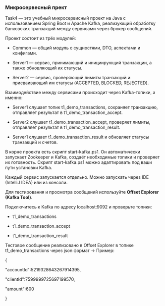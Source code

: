 ### Микросервесный прект 

Task4 — это учебный микросервисный проект на Java с использованием Spring Boot и Apache Kafka, реализующий обработку банковских транзакций между сервисами через брокер сообщений. 

Проект состоит из трёх модулей:

- Common — общий модуль с сущностями, DTO, аспектами и конфигами.

- Server1 — сервис, принимающий и инициирующий транзакции, а также обновляющий их статусы.

- Server2 — сервис, проверяющий лимиты транзакций и присваивающий им статусы (ACCEPTED, BLOCKED, REJECTED).

Взаимодействие между сервисами происходит через Kafka-топики, а именно: 

 - Server1 слушает топик t1_demo_transactions, сохраняет транзакцию, отправляет результат в t1_demo_transaction_accept.

 - Server2 слушает t1_demo_transaction_accept, проверяет лимиты, отправляет результат в t1_demo_transaction_result.

 - Server1 слушает t1_demo_transaction_result и обновляет статусы транзакций и счетов.

В корне проекта есть скрипт start-kafka.ps1. Он автоматически запускает Zookeeper и Kafka, создаёт необходимые топики и проверяет их готовность. Скрипт start-kafka.ps1 можно адаптировать под ваши пути установки Kafka.

Каждый сервис запускается отдельно. Можно запускать через IDE (IntelliJ IDEA) или из консоли.

Для тестирования и просмотра сообщений используйте **Offset Explorer (Kafka Tool)**.

Подключитесь к Kafka по адресу localhost:9092 и проверьте топики:

* t1_demo_transactions

* t1_demo_transaction_accept

* t1_demo_transaction_result

Тестовое сообщение реализовано в Offset Explorer в топике t1_demo_transactions через json формат -> 
Пример: 

{
  
"accountId":5219328643267914395,
  
"clientId":7599999725697199570,
  
"amount":600

}
